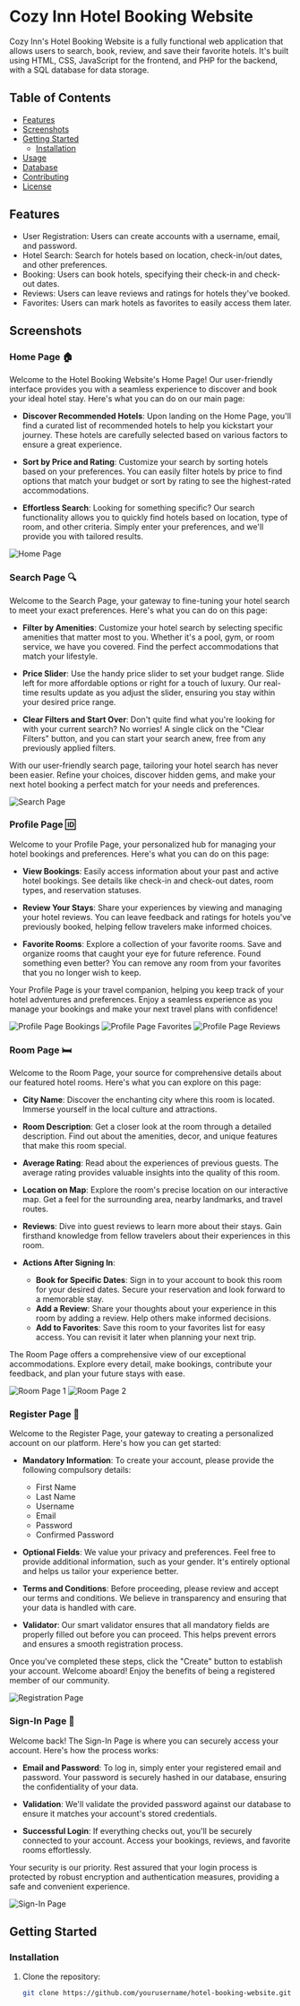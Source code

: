 # Cozy Inn Hotel Booking Website

Cozy Inn's Hotel Booking Website is a fully functional web application that allows users to search, book, review, and save their favorite hotels. It's built using HTML, CSS, JavaScript for the frontend, and PHP for the backend, with a SQL database for data storage.

## Table of Contents

- [Features](#features)
- [Screenshots](#screenshots)
- [Getting Started](#getting-started)
  - [Installation](#installation)
- [Usage](#usage)
- [Database](#database)
- [Contributing](#contributing)
- [License](#license)

## Features

- User Registration: Users can create accounts with a username, email, and password.
- Hotel Search: Search for hotels based on location, check-in/out dates, and other preferences.
- Booking: Users can book hotels, specifying their check-in and check-out dates.
- Reviews: Users can leave reviews and ratings for hotels they've booked.
- Favorites: Users can mark hotels as favorites to easily access them later.

## Screenshots

### Home Page 🏠

Welcome to the Hotel Booking Website's Home Page! Our user-friendly interface provides you with a seamless experience to discover and book your ideal hotel stay. Here's what you can do on our main page:

- **Discover Recommended Hotels**: Upon landing on the Home Page, you'll find a curated list of recommended hotels to help you kickstart your journey. These hotels are carefully selected based on various factors to ensure a great experience.

- **Sort by Price and Rating**: Customize your search by sorting hotels based on your preferences. You can easily filter hotels by price to find options that match your budget or sort by rating to see the highest-rated accommodations.

- **Effortless Search**: Looking for something specific? Our search functionality allows you to quickly find hotels based on location, type of room, and other criteria. Simply enter your preferences, and we'll provide you with tailored results.

![Home Page](images/index.png)

### Search Page 🔍

Welcome to the Search Page, your gateway to fine-tuning your hotel search to meet your exact preferences. Here's what you can do on this page:

- **Filter by Amenities**: Customize your hotel search by selecting specific amenities that matter most to you. Whether it's a pool, gym, or room service, we have you covered. Find the perfect accommodations that match your lifestyle.

- **Price Slider**: Use the handy price slider to set your budget range. Slide left for more affordable options or right for a touch of luxury. Our real-time results update as you adjust the slider, ensuring you stay within your desired price range.

- **Clear Filters and Start Over**: Don't quite find what you're looking for with your current search? No worries! A single click on the "Clear Filters" button, and you can start your search anew, free from any previously applied filters.

With our user-friendly search page, tailoring your hotel search has never been easier. Refine your choices, discover hidden gems, and make your next hotel booking a perfect match for your needs and preferences.

![Search Page](images/list.png)

### Profile Page 🆔

Welcome to your Profile Page, your personalized hub for managing your hotel bookings and preferences. Here's what you can do on this page:

- **View Bookings**: Easily access information about your past and active hotel bookings. See details like check-in and check-out dates, room types, and reservation statuses.

- **Review Your Stays**: Share your experiences by viewing and managing your hotel reviews. You can leave feedback and ratings for hotels you've previously booked, helping fellow travelers make informed choices.

- **Favorite Rooms**: Explore a collection of your favorite rooms. Save and organize rooms that caught your eye for future reference. Found something even better? You can remove any room from your favorites that you no longer wish to keep.

Your Profile Page is your travel companion, helping you keep track of your hotel adventures and preferences. Enjoy a seamless experience as you manage your bookings and make your next travel plans with confidence!

![Profile Page Bookings](images/profile-bookings.png)
![Profile Page Favorites](images/profile-favorites.png)
![Profile Page Reviews](images/profile-reviews.png)

### Room Page 🛏️

Welcome to the Room Page, your source for comprehensive details about our featured hotel rooms. Here's what you can explore on this page:

- **City Name**: Discover the enchanting city where this room is located. Immerse yourself in the local culture and attractions.

- **Room Description**: Get a closer look at the room through a detailed description. Find out about the amenities, decor, and unique features that make this room special.

- **Average Rating**: Read about the experiences of previous guests. The average rating provides valuable insights into the quality of this room.

- **Location on Map**: Explore the room's precise location on our interactive map. Get a feel for the surrounding area, nearby landmarks, and travel routes.

- **Reviews**: Dive into guest reviews to learn more about their stays. Gain firsthand knowledge from fellow travelers about their experiences in this room.

- **Actions After Signing In**:
  - **Book for Specific Dates**: Sign in to your account to book this room for your desired dates. Secure your reservation and look forward to a memorable stay.
  - **Add a Review**: Share your thoughts about your experience in this room by adding a review. Help others make informed decisions.
  - **Add to Favorites**: Save this room to your favorites list for easy access. You can revisit it later when planning your next trip.

The Room Page offers a comprehensive view of our exceptional accommodations. Explore every detail, make bookings, contribute your feedback, and plan your future stays with ease.

![Room Page 1](images/room1.png)
![Room Page 2](images/room2.png)

### Register Page 📝

Welcome to the Register Page, your gateway to creating a personalized account on our platform. Here's how you can get started:

- **Mandatory Information**: To create your account, please provide the following compulsory details:
  - First Name
  - Last Name
  - Username
  - Email
  - Password
  - Confirmed Password

- **Optional Fields**: We value your privacy and preferences. Feel free to provide additional information, such as your gender. It's entirely optional and helps us tailor your experience better.

- **Terms and Conditions**: Before proceeding, please review and accept our terms and conditions. We believe in transparency and ensuring that your data is handled with care.

- **Validator**: Our smart validator ensures that all mandatory fields are properly filled out before you can proceed. This helps prevent errors and ensures a smooth registration process.

Once you've completed these steps, click the "Create" button to establish your account. Welcome aboard! Enjoy the benefits of being a registered member of our community.

![Registration Page](/images/register.png)

### Sign-In Page 🔑

Welcome back! The Sign-In Page is where you can securely access your account. Here's how the process works:

- **Email and Password**: To log in, simply enter your registered email and password. Your password is securely hashed in our database, ensuring the confidentiality of your data.

- **Validation**: We'll validate the provided password against our database to ensure it matches your account's stored credentials.

- **Successful Login**: If everything checks out, you'll be securely connected to your account. Access your bookings, reviews, and favorite rooms effortlessly.

Your security is our priority. Rest assured that your login process is protected by robust encryption and authentication measures, providing a safe and convenient experience.

![Sign-In Page](images/sign-in.png)




## Getting Started

### Installation

1. Clone the repository:

   ```bash
   git clone https://github.com/yourusername/hotel-booking-website.git
